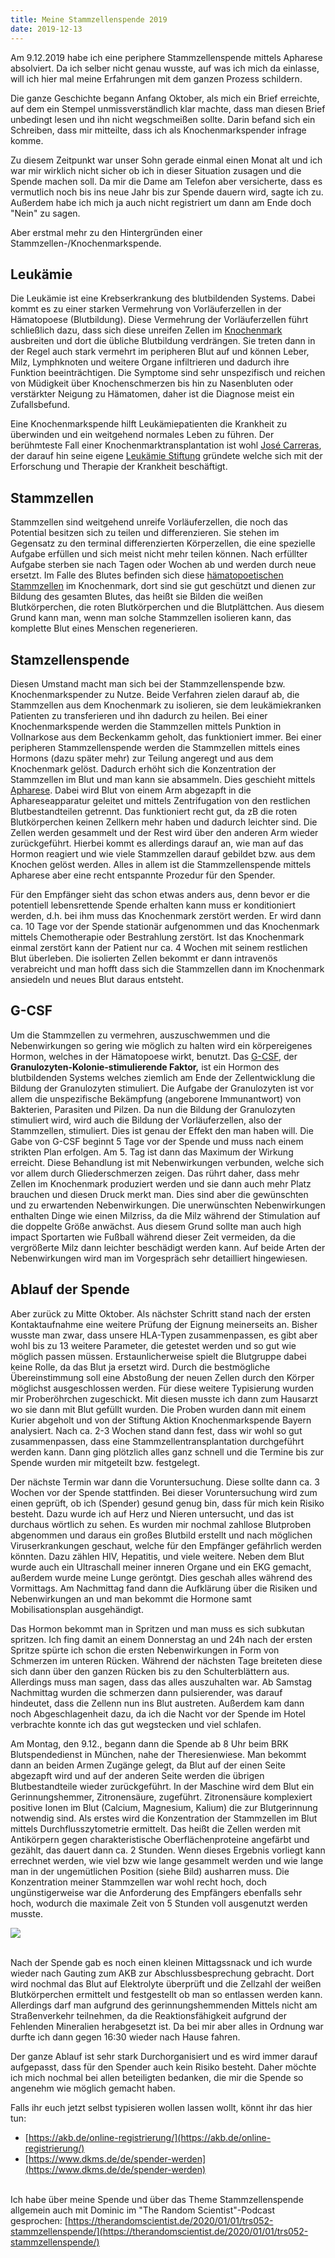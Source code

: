 ```yaml
---
title: Meine Stammzellenspende 2019
date: 2019-12-13
---
```

Am 9.12.2019 habe ich eine periphere Stammzellenspende mittels Apharese absolviert. Da ich selber nicht genau wusste, auf was ich mich da einlasse, will ich hier mal meine Erfahrungen mit dem ganzen Prozess schildern.

Die ganze Geschichte begann Anfang Oktober, als mich ein Brief erreichte, auf dem ein Stempel unmissverständlich klar machte, dass man diesen Brief unbedingt lesen und ihn nicht wegschmeißen sollte. Darin befand sich ein Schreiben, dass mir mitteilte, dass ich als Knochenmarkspender infrage komme.

Zu diesem Zeitpunkt war unser Sohn gerade einmal einen Monat alt und ich war mir wirklich nicht sicher ob ich in dieser Situation zusagen und die Spende machen soll. Da mir die Dame am Telefon aber versicherte, dass es vermutlich noch bis ins neue Jahr bis zur Spende dauern wird, sagte ich zu. Außerdem habe ich mich ja auch nicht registriert um dann am Ende doch "Nein" zu sagen.

Aber erstmal mehr zu den Hintergründen einer Stammzellen-/Knochenmarkspende.

## Leukämie

Die Leukämie ist eine Krebserkrankung des blutbildenden Systems. Dabei kommt es zu einer starken Vermehrung von Vorläuferzellen in der Hämatopoese (Blutbildung). Diese Vermehrung der Vorläuferzellen führt schließlich dazu, dass sich diese unreifen Zellen im [Knochenmark](https://de.wikipedia.org/wiki/Knochenmark "Knochenmark") ausbreiten und dort die übliche Blutbildung verdrängen. Sie treten dann in der Regel auch stark vermehrt im peripheren Blut auf und können Leber, Milz, Lymphknoten und weitere Organe infiltrieren und dadurch ihre Funktion beeinträchtigen. Die Symptome sind sehr unspezifisch und reichen von Müdigkeit über Knochenschmerzen bis hin zu Nasenbluten oder verstärkter Neigung zu Hämatomen, daher ist die Diagnose meist ein Zufallsbefund.

Eine Knochenmarkspende hilft Leukämiepatienten die Krankheit zu überwinden und ein weitgehend normales Leben zu führen. Der berühmteste Fall einer Knochenmarktransplantation ist wohl [José Carreras](https://de.wikipedia.org/wiki/Josep_Carreras), der darauf hin seine eigene [Leukämie Stiftung](https://de.wikipedia.org/wiki/Deutsche_José_Carreras_Leukämie-Stiftung) gründete welche sich mit der Erforschung und Therapie der Krankheit beschäftigt.

## Stammzellen

Stammzellen sind weitgehend unreife Vorläuferzellen, die noch das Potential besitzen sich zu teilen und differenzieren. Sie stehen im Gegensatz zu den terminal differenzierten Körperzellen, die eine spezielle Aufgabe erfüllen und sich meist nicht mehr teilen können. Nach erfüllter Aufgabe sterben sie nach Tagen oder Wochen ab und werden durch neue ersetzt. Im Falle des Blutes befinden sich diese [hämatopoetischen Stammzellen](https://de.wikipedia.org/wiki/Hämatopoetische_Stammzelle) im Knochenmark, dort sind sie gut geschützt und dienen zur Bildung des gesamten Blutes, das heißt sie Bilden die weißen Blutkörperchen, die roten Blutkörperchen und die Blutplättchen. Aus diesem Grund kann man, wenn man solche Stammzellen isolieren kann, das komplette Blut eines Menschen regenerieren.

## Stamzellenspende

Diesen Umstand macht man sich bei der Stammzellenspende bzw. Knochenmarkspender zu Nutze. Beide Verfahren zielen darauf ab, die Stammzellen aus dem Knochenmark zu isolieren, sie dem leukämiekranken Patienten zu transferieren und ihn dadurch zu heilen. Bei einer Knochenmarkspende werden die Stammzellen mittels Punktion in Vollnarkose aus dem Beckenkamm geholt, das funktioniert immer. Bei einer peripheren Stammzellenspende werden die Stammzellen mittels eines Hormons (dazu später mehr) zur Teilung angeregt und aus dem Knochenmark gelöst. Dadurch erhöht sich die Konzentration der Stammzellen im Blut und man kann sie absammeln. Dies geschieht mittels [Apharese](https://de.wikipedia.org/wiki/Apherese). Dabei wird Blut von einem Arm abgezapft in die Aphareseapparatur geleitet und mittels Zentrifugation von den restlichen Blutbestandteilen getrennt. Das funktioniert recht gut, da zB die roten Blutkörperchen keinen Zellkern mehr haben und dadurch leichter sind. Die Zellen werden gesammelt und der Rest wird über den anderen Arm wieder zurückgeführt. Hierbei kommt es allerdings darauf an, wie man auf das Hormon reagiert und wie viele Stammzellen darauf gebildet bzw. aus dem Knochen gelöst werden. Alles in allem ist die Stammzellenspende mittels Apharese aber eine recht entspannte Prozedur für den Spender.

Für den Empfänger sieht das schon etwas anders aus, denn bevor er die potentiell lebensrettende Spende erhalten kann muss er konditioniert werden, d.h. bei ihm muss das Knochenmark zerstört werden. Er wird dann ca. 10 Tage vor der Spende stationär aufgenommen und das Knochenmark mittels Chemotherapie oder Bestrahlung zerstört. Ist das Knochenmark einmal zerstört kann der Patient nur ca. 4 Wochen mit seinem restlichen Blut überleben. Die isolierten Zellen bekommt er dann intravenös verabreicht und man hofft dass sich die Stammzellen dann im Knochenmark ansiedeln und neues Blut daraus entsteht.

## G-CSF

Um die Stammzellen zu vermehren, auszuschwemmen und die Nebenwirkungen so gering wie möglich zu halten wird ein körpereigenes Hormon, welches in der Hämatopoese wirkt, benutzt. Das [G-CSF](https://de.wikipedia.org/wiki/G-CSF), der **Granulozyten-Kolonie-stimulierende Faktor,** ist ein Hormon des blutbildenden Systems welches ziemlich am Ende der Zellentwicklung die Bildung der Granulozyten stimuliert. Die Aufgabe der Granulozyten ist vor allem die unspezifische Bekämpfung (angeborene Immunantwort) von Bakterien, Parasiten und Pilzen. Da nun die Bildung der Granulozyten stimuliert wird, wird auch die Bildung der Vorläuferzellen, also der Stammzellen, stimuliert. Dies ist genau der Effekt den man haben will. Die Gabe von G-CSF beginnt 5 Tage vor der Spende und muss nach einem strikten Plan erfolgen. Am 5. Tag ist dann das Maximum der Wirkung erreicht. Diese Behandlung ist mit Nebenwirkungen verbunden, welche sich vor allem durch Gliederschmerzen zeigen. Das rührt daher, dass mehr Zellen im Knochenmark produziert werden und sie dann auch mehr Platz brauchen und diesen Druck merkt man. Dies sind aber die gewünschten und zu erwartenden Nebenwirkungen. Die unerwünschten Nebenwirkungen enthalten Dinge wie einen Milzriss, da die Milz während der Stimulation auf die doppelte Größe anwächst. Aus diesem Grund sollte man auch high impact Sportarten wie Fußball während dieser Zeit vermeiden, da die vergrößerte Milz dann leichter beschädigt werden kann. Auf beide Arten der Nebenwirkungen wird man im Vorgespräch sehr detailliert hingewiesen.

## Ablauf der Spende

Aber zurück zu Mitte Oktober. Als nächster Schritt stand nach der ersten Kontaktaufnahme eine weitere Prüfung der Eignung meinerseits an. Bisher wusste man zwar, dass unsere HLA-Typen zusammenpassen, es gibt aber wohl bis zu 13 weitere Parameter, die getestet werden und so gut wie möglich passen müssen. Erstaunlicherweise spielt die Blutgruppe dabei keine Rolle, da das Blut ja ersetzt wird. Durch die bestmögliche Übereinstimmung soll eine Abstoßung der neuen Zellen durch den Körper möglichst ausgeschlossen werden. Für diese weitere Typisierung wurden mir Proberöhrchen zugeschickt. Mit diesen musste ich dann zum Hausarzt wo sie dann mit Blut gefüllt wurden. Die Proben wurden dann mit einem Kurier abgeholt und von der Stiftung Aktion Knochenmarkspende Bayern analysiert. Nach ca. 2-3 Wochen stand dann fest, dass wir wohl so gut zusammenpassen, dass eine Stammzellentransplantation durchgeführt werden kann. Dann ging plötzlich alles ganz schnell und die Termine bis zur Spende wurden mir mitgeteilt bzw. festgelegt.

Der nächste Termin war dann die Voruntersuchung. Diese sollte dann ca. 3 Wochen vor der Spende stattfinden. Bei dieser Voruntersuchung wird zum einen geprüft, ob ich (Spender) gesund genug bin, dass für mich kein Risiko besteht. Dazu wurde ich auf Herz und Nieren untersucht, und das ist durchaus wörtlich zu sehen. Es wurden mir nochmal zahllose Blutproben abgenommen und daraus ein großes Blutbild erstellt und nach möglichen Viruserkrankungen geschaut, welche für den Empfänger gefährlich werden könnten. Dazu zählen HIV, Hepatitis, und viele weitere. Neben dem Blut wurde auch ein Ultraschall meiner inneren Organe und ein EKG gemacht, außerdem wurde meine Lunge geröntgt. Dies geschah alles während des Vormittags. Am Nachmittag fand dann die Aufklärung über die Risiken und Nebenwirkungen an und man bekommt die Hormone samt Mobilisationsplan ausgehändigt.

Das Hormon bekommt man in Spritzen und man muss es sich subkutan spritzen. Ich fing damit an einem Donnerstag an und 24h nach der ersten Spritze spürte ich schon die ersten Nebenwirkungen in Form von Schmerzen im unteren Rücken. Während der nächsten Tage breiteten diese sich dann über den ganzen Rücken bis zu den Schulterblättern aus. Allerdings muss man sagen, dass das alles auszuhalten war. Ab Samstag Nachmittag wurden die schmerzen dann pulsierender, was darauf hindeutet, dass die Zellenn nun ins Blut austreten. Außerdem kam dann noch Abgeschlagenheit dazu, da ich die Nacht vor der Spende im Hotel verbrachte konnte ich das gut wegstecken und viel schlafen.

Am Montag, den 9.12., begann dann die Spende ab 8 Uhr beim BRK Blutspendedienst in München, nahe der Theresienwiese. Man bekommt dann an beiden Armen Zugänge gelegt, da Blut auf der einen Seite abgezapft wird und auf der anderen Seite werden die übrigen Blutbestandteile wieder zurückgeführt. In der Maschine wird dem Blut ein Gerinnungshemmer, Zitronensäure, zugeführt. Zitronensäure komplexiert positive Ionen im Blut (Calcium, Magnesium, Kalium) die zur Blutgerinnung notwendig sind. Als erstes wird die Konzentration der Stammzellen im Blut mittels Durchflusszytometrie ermittelt. Das heißt die Zellen werden mit Antikörpern gegen charakteristische Oberflächenproteine angefärbt und gezählt, das dauert dann ca. 2 Stunden. Wenn dieses Ergebnis vorliegt kann errechnet werden, wie viel bzw wie lange gesammelt werden und wie lange man in der ungemütlichen Position (siehe Bild) ausharren muss. Die Konzentration meiner Stammzellen war wohl recht hoch, doch ungünstigerweise war die Anforderung des Empfängers ebenfalls sehr hoch, wodurch die maximale Zeit von 5 Stunden voll ausgenutzt werden musste.

![](/assets/images/2019-12-09-12.54.07-225x300.jpg)<br /><br />

Nach der Spende gab es noch einen kleinen Mittagssnack und ich wurde wieder nach Gauting zum AKB zur Abschlussbesprechung gebracht. Dort wird nochmal das Blut auf Elektrolyte überprüft und die Zellzahl der weißen Blutkörperchen ermittelt und festgestellt ob man so entlassen werden kann. Allerdings darf man aufgrund des gerinnungshemmenden Mittels nicht am Straßenverkehr teilnehmen, da die Reaktionsfähigkeit aufgrund der Fehlenden Mineralien herabgesetzt ist. Da bei mir aber alles in Ordnung war durfte ich dann gegen 16:30 wieder nach Hause fahren.

Der ganze Ablauf ist sehr stark Durchorganisiert und es wird immer darauf aufgepasst, dass für den Spender auch kein Risiko besteht. Daher möchte ich mich nochmal bei allen beteiligten bedanken, die mir die Spende so angenehm wie möglich gemacht haben.

Falls ihr euch jetzt selbst typisieren wollen lassen wollt, könnt ihr das hier tun:

- [https://akb.de/online-registrierung/](https://akb.de/online-registrierung/)
- [https://www.dkms.de/de/spender-werden](https://www.dkms.de/de/spender-werden)<br /><br />

Ich habe über meine Spende und über das Theme Stammzellenspende allgemein auch mit Dominic im "The Random Scientist"-Podcast gesprochen: [https://therandomscientist.de/2020/01/01/trs052-stammzellenspende/](https://therandomscientist.de/2020/01/01/trs052-stammzellenspende/)<br /><br />
